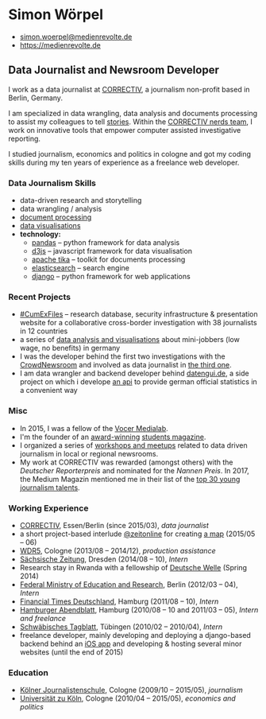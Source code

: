 # Simon Wörpel

- simon.woerpel@medienrevolte.de
- https://medienrevolte.de

## Data Journalist and Newsroom Developer

I work as a data journalist at [CORRECTIV](https://correctiv.org), a
journalism non-profit based in Berlin, Germany.

I am specialized in data wrangling, data analysis and documents processing to
assist my colleagues to tell
[stories](https://correctiv.org/correctiv/redaktion/team/simon-woerpel/).
Within the [CORRECTIV nerds team](https://correctiv.org/nerds/), I work on
innovative tools that empower computer assisted investigative reporting.

I studied journalism, economics and politics in cologne and got my coding
skills during my ten years of experience as a freelance web developer.

### Data Journalism Skills
- data-driven research and storytelling
- data wrangling / analysis
- [document processing](https://cumex-files.com/en/)
- [data visualisations](https://github.com/correctiv?utf8=%E2%9C%93&q=viz-)
- **technology:**
    - [pandas](https://pandas.pydata.org/) – python framework for data analysis
    - [d3js](https://d3js.org/) – javascript framework for data visualisation
    - [apache tika](https://tika.apache.org/) – toolkit for documents processing
    - [elasticsearch](https://www.elastic.co/) – search engine
    - [django](https://www.djangoproject.com/) – python framework for web applications

### Recent Projects
- [#CumExFiles](https://cumex-files.com/en/) – research database, security infrastructure & presentation website for a collaborative cross-border investigation with 38 journalists in 12 countries
- a series of [data analysis and visualisations](https://www.medienrevolte.de/projects/minijobs/) about mini-jobbers (low wage, no benefits) in germany
- I was the developer behind the first two investigations with the [CrowdNewsroom](https://www.medienrevolte.de/projects/crowdnewsroom/) and involved as data journalist in [the third one](https://wem-gehoert-hamburg.de).
- I am data wrangler and backend developer behind [datengui.de](http://datengui.de/), a side project on which i develope [an api](https://github.com/datenguide/datenguide-backend#how-to-query-data) to provide german official statistics in a convenient way


### Misc

- In 2015, I was a fellow of the [Vocer Medialab](http://www.vocer.org/medialab/).
- I'm the founder of an
[award-winning](http://www.procampuspresse.de/index.rnd?module=contest;submodule=awards;id=10) [students magazine](http://www.ksz-internet.de/).
- I organized a series of [workshops and
meetups](https://correctiv.org/bildung/ddj/) related to data driven journalism
in local or regional newsrooms.
- My work at CORRECTIV was rewarded (amongst others) with the *Deutscher
Reporterpreis* and nominated for the *Nannen Preis*. In 2017, the Medium Magazin mentioned me in their list of the [top 30 young journalism talents](https://www.mediummagazin.de/mm052017-meldung-top30bis30/).

### Working Experience
- [CORRECTIV](https://correctiv.org), Essen/Berlin (since 2015/03), *data journalist*
- a short project-based interlude [@zeitonline](http://www.zeit.de/) for creating [a map](http://www.zeit.de/2015/24/medikamenten-sucht-beruhigungsmittel-schlafmittel) (2015/05 – 06)
- [WDR5](http://www1.wdr.de/radio/wdr5/index.html), Cologne (2013/08 – 2014/12), *production assistance*
- [Sächsische Zeitung](http://www.sz-online.de/), Dresden (2014/08 – 10), *Intern*
- Research stay in Rwanda with a fellowship of [Deutsche Welle](http://dw.com) (Spring 2014)
- [Federal Ministry of Education and Research](https://www.bmbf.de/), Berlin (2012/03 – 04), *Intern*
- [Financial Times Deutschland](https://de.wikipedia.org/wiki/Financial_Times_Deutschland), Hamburg (2011/08 – 10), *Intern*
- [Hamburger Abendblatt](https://de.wikipedia.org/wiki/Financial_Times_Deutschland), Hamburg (2010/08 – 10 and 2011/03 – 05), *Intern and freelance*
- [Schwäbisches Tagblatt](http://www.tagblatt.de/), Tübingen (2010/02 – 2010/04), *Intern*
- freelance developer, mainly developing and deploying a django-based backend behind an [iOS app](https://gokixx.de) and developing & hosting several minor websites (until the end of 2015)

### Education
- [Kölner Journalistenschule](http://koelnerjournalistenschule.de), Cologne (2009/10 – 2015/05), *journalism*
- [Universität zu Köln](http://www.wiso.uni-koeln.de/de/home/), Cologne (2010/04 – 2015/05), *economics and politics*
